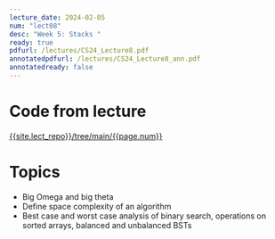 ```yaml
---
lecture_date: 2024-02-05
num: "lect08"
desc: "Week 5: Stacks "
ready: true
pdfurl: /lectures/CS24_Lecture8.pdf
annotatedpdfurl: /lectures/CS24_Lecture8_ann.pdf
annotatedready: false
---
```

# Code from lecture
[{{site.lect_repo}}/tree/main/{{page.num}}]({{site.lect_repo}}/tree/main/{{page.num}})

# Topics
* Big Omega and big theta
* Define space complexity of an algorithm
* Best case and worst case analysis of binary search, operations on sorted arrays, balanced and unbalanced BSTs